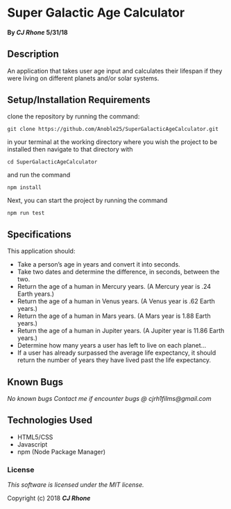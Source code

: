 # Super Galactic Age Calculator #

#### By _**CJ Rhone**_ 5/31/18

## Description ##

An application that takes user age input and calculates their lifespan if they were living on different planets and/or solar systems.

## Setup/Installation Requirements

clone the repository by running the command:

`git clone https://github.com/Anoble25/SuperGalacticAgeCalculator.git`

in your terminal at the working directory where you wish the project to be installed then navigate to that directory with

`cd SuperGalacticAgeCalculator`

and run the command

`npm install`

Next, you can start the project by running the command

`npm run test`

## Specifications ##
This application should:
* Take a person’s age in years and convert it into seconds.
* Take two dates and determine the difference, in seconds, between the two.
* Return the age of a human in Mercury years. (A Mercury year is .24 Earth years.)
* Return the age of a human in Venus years. (A Venus year is .62 Earth years.)
* Return the age of a human in Mars years. (A Mars year is 1.88 Earth years.)
* Return the age of a human in Jupiter years. (A Jupiter year is 11.86 Earth years.)
* Determine how many years a user has left to live on each planet…
* If a user has already surpassed the average life expectancy, it should return the number of years they have lived past the life expectancy.

## Known Bugs

_No known bugs_
_Contact me if encounter bugs @ cjrh1films@gmail.com_

## Technologies Used
* HTML5/CSS
* Javascript
* npm (Node Package Manager)

### License

*This software is licensed under the MIT license.*

Copyright (c) 2018 **_CJ Rhone_**
